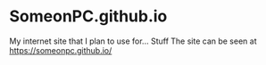 # SomeonPC.github.io
My internet site that I plan to use for... Stuff
The site can be seen at https://someonpc.github.io/
